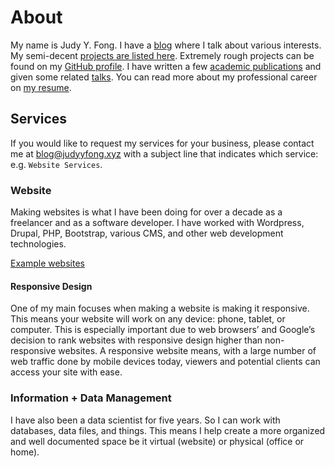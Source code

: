 # About

My name is Judy Y. Fong. I have a [blog](https://blog.judyyfong.xyz) where I
talk about various interests. My semi-decent [projects are listed
here](https://projects.judyyfong.xyz). Extremely rough projects can be found on
my [GitHub profile](https://github.com/judyfong). I have written a few [academic
publications](https://scholar.google.com/citations?user=dI2DL2oAAAAJ&hl=en) and
given some related [talks](https://projects.judyyfong.xyz/talks). You can read more about my professional career on [my resume](/tech-resume).

## Services

If you would like to request my services for your business, please contact me
at [blog@judyyfong.xyz](mailto:blog@judyyfong.xyz) with a subject line that
indicates which service: e.g. `Website Services`.

### Website

Making websites is what I have been doing for over a decade as a freelancer and
as a software developer. I have worked with Wordpress, Drupal, PHP, Bootstrap,
various CMS, and other web development technologies.

[Example websites](https://judyyfong.xyz)

#### Responsive Design

One of my main focuses when making a website is making it responsive. This
means your website will work on any device: phone, tablet, or computer. This is
especially important due to web browsers’ and Google’s decision to rank
websites with responsive design higher than non-responsive websites. A
responsive website means, with a large number of web traffic done by mobile
devices today, viewers and potential clients can access your site with ease.

### Information + Data Management

I have also been a data scientist for five years. So I can work with databases,
data files, and things. This means I help create a more organized and well
documented space be it virtual (website) or physical (office or home).


